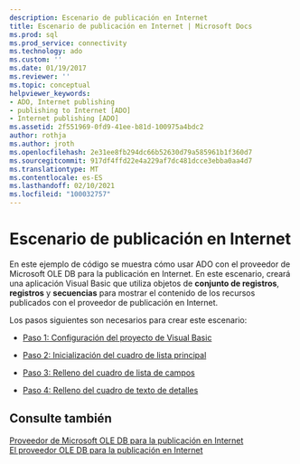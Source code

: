 ```yaml
---
description: Escenario de publicación en Internet
title: Escenario de publicación en Internet | Microsoft Docs
ms.prod: sql
ms.prod_service: connectivity
ms.technology: ado
ms.custom: ''
ms.date: 01/19/2017
ms.reviewer: ''
ms.topic: conceptual
helpviewer_keywords:
- ADO, Internet publishing
- publishing to Internet [ADO]
- Internet publishing [ADO]
ms.assetid: 2f551969-0fd9-41ee-b81d-100975a4bdc2
author: rothja
ms.author: jroth
ms.openlocfilehash: 2e31ee8fb294dc66b52630d79a585961b1f360d7
ms.sourcegitcommit: 917df4ffd22e4a229af7dc481dcce3ebba0aa4d7
ms.translationtype: MT
ms.contentlocale: es-ES
ms.lasthandoff: 02/10/2021
ms.locfileid: "100032757"
---
```

# <a name="internet-publishing-scenario"></a>Escenario de publicación en Internet
En este ejemplo de código se muestra cómo usar ADO con el proveedor de Microsoft OLE DB para la publicación en Internet. En este escenario, creará una aplicación Visual Basic que utiliza objetos de **conjunto de registros**, **registros** y **secuencias** para mostrar el contenido de los recursos publicados con el proveedor de publicación en Internet.  
  
 Los pasos siguientes son necesarios para crear este escenario:  
  
-   [Paso 1: Configuración del proyecto de Visual Basic](./step-1-set-up-the-visual-basic-project.md)  
  
-   [Paso 2: Inicialización del cuadro de lista principal](./step-2-initialize-the-main-list-box.md)  
  
-   [Paso 3: Relleno del cuadro de lista de campos](./step-3-populate-the-fields-list-box.md)  
  
-   [Paso 4: Relleno del cuadro de texto de detalles](./step-4-populate-the-details-text-box.md)  
  
## <a name="see-also"></a>Consulte también  
 [Proveedor de Microsoft OLE DB para la publicación en Internet](../appendixes/microsoft-ole-db-provider-for-internet-publishing.md)   
 [El proveedor OLE DB para la publicación en Internet](./the-ole-db-provider-for-internet-publishing.md)